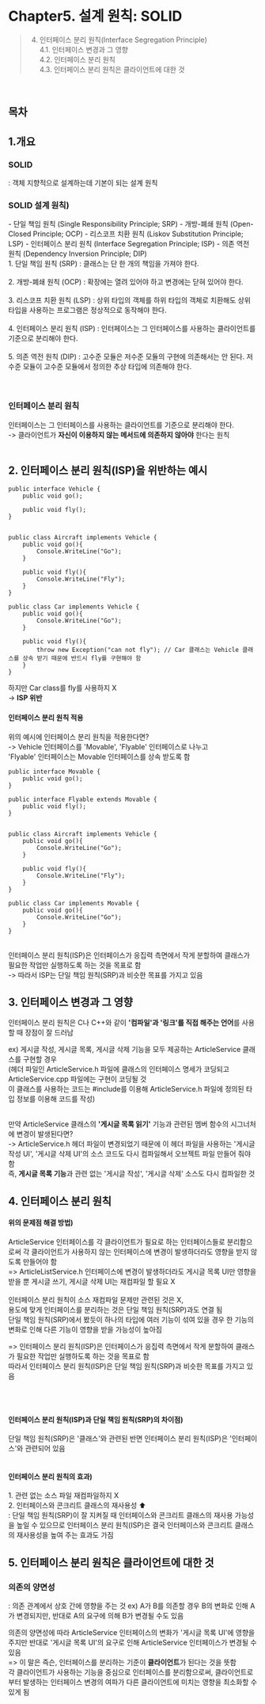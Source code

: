 # Chapter5. 설계 원칙: SOLID

>4. 인터페이스 분리 원칙(Interface Segregation Principle)  
4.1. 인터페이스 변경과 그 영향  
4.2. 인터페이스 분리 원칙  
4.3. 인터페이스 분리 원칙은 클라이언트에 대한 것  

</br>

## 목차

## 1.개요
<h3>SOLID</h3>
: 객체 지향적으로 설계하는데 기본이 되는 설계 원칙  

<h3>SOLID 설계 원칙)</h3>
- 단일 책임 원칙 (Single Responsibility Principle; SRP)  
- 개방-폐쇄 원칙 (Open-Closed Principle; OCP)  
- 리스코프 치환 원칙 (Liskov Substitution Principle; LSP)  
- 인터페이스 분리 원칙 (Interface Segregation Principle; ISP)  
- 의존 역전 원칙 (Dependency Inversion Principle; DIP)  

<br/>
1. 단일 책임 원칙 (SRP)  
: 클래스는 단 한 개의 책임을 가져야 한다.  
<br/>
<br/>
2. 개방-폐쇄 원칙 (OCP)  
: 확장에는 열려 있어야 하고 변경에는 닫혀 있어야 한다.  
<br/>
<br/>
3. 리스코프 치환 원칙 (LSP)  
: 상위 타입의 객체를 하위 타입의 객체로 치환해도 상위 타입을 사용하는 프로그램은 정상적으로 동작해야 한다.  
<br/>
<br/>
4. 인터페이스 분리 원칙 (ISP)  
: 인터페이스는 그 인터페이스를 사용하는 클라이언트를 기준으로 분리해야 한다.  
<br/>
<br/>
5. 의존 역전 원칙 (DIP)  
: 고수준 모듈은 저수준 모듈의 구현에 의존해서는 안 된다. 저수준 모듈이 고수준 모듈에서 정의한 추상 타입에 의존해야 한다.  
<br/>
<br/>
<br/>

<h3> 인터페이스 분리 원칙 </h3>
인터페이스는 그 인터페이스를 사용하는 클라이언트를 기준으로 분리해야 한다.  <br/>  
-> 클라이언트가 <b>자신이 이용하지 않는 메서드에 의존하지 않아야</b> 한다는 원칙  

<br/>
<br/>

## 2. 인터페이스 분리 원칙(ISP)을 위반하는 예시
```
public interface Vehicle {
	public void go();
	
	public void fly();
} 


public class Aircraft implements Vehicle {
	public void go(){
		Console.WriteLine("Go");
	}
	
	public void fly(){
		Console.WriteLine("Fly");
	}
}

public class Car implements Vehicle {
	public void go(){
		Console.WriteLine("Go");
	}
	
	public void fly(){
		throw new Exception("can not fly"); // Car 클래스는 Vehicle 클래스를 상속 받기 때문에 반드시 fly를 구현해야 함
	}
}
```

하지만 Car class를 fly를 사용하지 X  <br/>
-> <b>ISP 위반</b> 

<h4>인터페이스 분리 원칙 적용</h4>
위의 예시에 인터페이스 분리 원칙을 적용한다면? <br/> 
-> Vehicle 인터페이스를 'Movable', 'Flyable' 인터페이스로 나누고 <br/>
'Flyable' 인터페이스는 Movable 인터페이스를 상속 받도록 함  

```
public interface Movable { 
	public void go();
}

public interface Flyable extends Movable { 
	public void fly();
}


public class Aircraft implements Vehicle {
	public void go(){
		Console.WriteLine("Go");
	}
	
	public void fly(){
		Console.WriteLine("Fly");
	}
}

public class Car implements Movable {
	public void go(){
		Console.WriteLine("Go");
	}
}
```
<br/>
인터페이스 분리 원칙(ISP)은 인터페이스가 응집력 측면에서 작게 분할하여 클래스가 필요한 작업만 실행하도록 하는 것을 목표로 함 <br/>
-> 따라서 ISP는 단일 책임 원칙(SRP)과 비슷한 목표를 가지고 있음  

<br/>

## 3. 인터페이스 변경과 그 영향
인터페이스 분리 원칙은 C나 C++와 같이 <b>'컴파일'과 '링크'를 직접 해주는 언어</b>를 사용할 때 장점이 잘 드러남  <br/>

ex) 게시글 작성, 게시글 목록, 게시글 삭제 기능을 모두 제공하는 ArticleService 클래스를 구현할 경우  <br/>
(헤더 파일인 ArticleService.h 파일에 클래스의 인터페이스 명세가 코딩되고 ArticleService.cpp 파일에는 구현이 코딩될 것  
이 클래스를 사용하는 코드는 #include를 이용해 ArticleService.h 파일에 정의된 타입 정보를 이용해 코드를 작성)  

<br/>
만약 ArticleService 클래스의 <b>'게시글 목록 읽기'</b> 기능과 관련된 멤버 함수의 시그너처에 변경이 발생된다면?  <br/>
-> ArticleService.h 헤더 파일이 변경되었기 때문에 이 헤더 파일을 사용하는 '게시글 작성 UI', '게시글 삭제 UI'의 소스 코드도 다시 컴파일해서 오브젝트 파일 만들어 줘야 함 <br/>
즉, <b>게시글 목록 기능</b>과 관련 없는 '게시글 작성', '게시글 삭제' 소스도 다시 컴파일한 것  

## 4. 인터페이스 분리 원칙
<h4>위의 문제점 해결 방법)</h4>
ArticleService 인터페이스를 각 클라이언트가 필요로 하는 인터페이스들로 분리함으로써 각 클라이언트가 사용하지 않는 인터페이스에 변경이 발생하더라도 영향을 받지 않도록 만들어야 함 <br/>
=> ArticleListService.h 인터페이스에 변경이 발생하더라도 게시글 목록 UI만 영향을 받을 뿐 게시글 쓰기, 게시글 삭제 UI는 재컴파일 할 필요 X 

<br/>
<br/>
인터페이스 분리 원칙이 소스 재컴파일 문제만 관련된 것은 X,  <br/>
용도에 맞게 인터페이스를 분리하는 것은 단일 책임 원칙(SRP)과도 연결 됨  <br/>
단일 책임 원칙(SRP)에서 봤듯이 하나의 타입에 여러 기능이 섞여 있을 경우 한 기능의 변화로 인해 다른 기능이 영향을 받을 가능성이 높아짐  <br/>

=> 인터페이스 분리 원칙(ISP)은 인터페이스가 응집력 측면에서 작게 분할하여 클래스가 필요한 작업만 실행하도록 하는 것을 목표로 함  <br/>
따라서 인터페이스 분리 원칙(ISP)은 단일 책임 원칙(SRP)과 비슷한 목표를 가지고 있음  <br/>

<br/>
<br/>
<h4>인터페이스 분리 원칙(ISP)과 단일 책임 원칙(SRP)의 차이점)</h4> 
단일 책임 원칙(SRP)은 '클래스'와 관련된 반면 인터페이스 분리 원칙(ISP)은 '인터페이스'와 관련되어 있음  

<br/>
<br/>
<h4>인터페이스 분리 원칙의 효과)</h4>
1. 관련 없는 소스 파일 재컴파일하지 X  <br/>
2. 인터페이스와 콘크리트 클래스의 재사용성 ⬆  <br/>
  : 단일 책임 원칙(SRP)이 잘 지켜질 때 인터페이스와 콘크리트 클래스의 재사용 가능성을 높일 수 있으므로 인터페이스 분리 원칙(ISP)은 결국 인터페이스와 콘크리트 클래스의 재사용성을 높여 주는 효과도 가짐  


## 5. 인터페이스 분리 원칙은 클라이언트에 대한 것
<h3>의존의 양면성</h3>
: 의존 관계에서 상호 간에 영향을 주는 것  
ex) A가 B를 의존할 경우 B의 변화로 인해 A가 변경되지만, 반대로 A의 요구에 의해 B가 변경될 수도 있음  

의존의 양면성에 따라 ArticleService 인터페이스의 변화가 '게시글 목록 UI'에 영향을 주지만 반대로 '게시글 목록 UI'의 요구로 인해 ArticleService 인터페이스가 변경될 수 있음  
=> 이 말은 즉슨, 인터페이스를 분리하는 기준이 <b>클라이언트</b>가 된다는 것을 뜻함  <br/>
각 클라이언트가 사용하는 기능을 중심으로 인터페이스를 분리함으로써, 클라이언트로부터 발생하는 인터페이스 변경의 여파가 다른 클라이언트에 미치는 영향을 최소화할 수 있게 됨<br/>  




